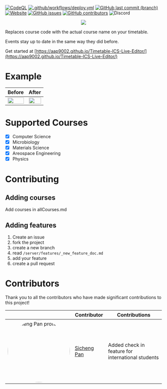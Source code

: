 [![CodeQL](https://github.com/AAP9002/Timetable-ICS-Live-Editor/actions/workflows/github-code-scanning/codeql/badge.svg)](https://github.com/AAP9002/Timetable-ICS-Live-Editor/actions/workflows/github-code-scanning/codeql)
[![.github/workflows/deploy.yml](https://github.com/AAP9002/Timetable-ICS-Live-Editor/actions/workflows/deploy.yml/badge.svg)](https://github.com/AAP9002/Timetable-ICS-Live-Editor/actions/workflows/deploy.yml)
[![GitHub last commit (branch)](https://img.shields.io/github/last-commit/AAP9002/Timetable-ICS-Live-Editor/main?label=Last%20Live%20Publish&logo=iterm2)](https://github.com/AAP9002/Timetable-ICS-Live-Editor/)
[![Website](https://img.shields.io/website?url=https%3A%2F%2Faap9002.github.io%2FTimetable-ICS-Live-Editor%2F&logo=githubpages)](https://aap9002.github.io/Timetable-ICS-Live-Editor/)
[![GitHub issues](https://img.shields.io/github/issues/AAP9002/Timetable-ICS-Live-Editor)](https://github.com/AAP9002/Timetable-ICS-Live-Editor/issues)
[![GitHub contributors](https://img.shields.io/github/contributors-anon/aap9002/Timetable-ICS-Live-Editor)](https://github.com/AAP9002/Timetable-ICS-Live-Editor#contributors)
![Discord](https://img.shields.io/discord/1177617947188011112)

<p align="center">
  <img src='https://github.com/AAP9002/Timetable-ICS-Live-Editor/assets/42409957/390a7f9b-e74f-4b9f-89a6-818cba1577e7'/>
</p>

Replaces course code with the actual course name on your timetable.

Events stay up to date in the same way they did before.

Get started at [https://aap9002.github.io/Timetable-ICS-Live-Editor/](https://aap9002.github.io/Timetable-ICS-Live-Editor/)

# Example


|Before            | After                  |
|------------------------|--------------------------------|
| <img src="https://github.com/AAP9002/Timetable-ICS-Live-Editor/assets/42409957/575a1e18-5d84-4494-9244-173f0934a81f"  width="100%"/>| <img src="https://github.com/AAP9002/Timetable-ICS-Live-Editor/assets/42409957/820b4b95-dad2-4d7f-bad5-ff50023995b3" width="100%"/>|

# Supported Courses
- [x] Computer Science
- [x] Microbiology
- [x] Materials Science
- [x] Areospace Engineering
- [x] Physics

# Contributing
## Adding courses
Add courses in allCourses.md
## Adding features
1. Create an issue
1. fork the project
1. create a new branch
1. read ```/server/features/_new_feature_doc.md```
1. add your feature
1. create a pull request

# Contributors
Thank you to all the contributors who have made significant contributions to this project!

|   | Contributor            | Contributions                  |
|---|------------------------|--------------------------------|
|<img src="https://avatars.githubusercontent.com/SichengPan" alt="Sicheng Pan profile" height="auto" width="200" style="border-radius:50%">|[Sicheng Pan](https://github.com/SichengPan)| Added check in feature for international students|

